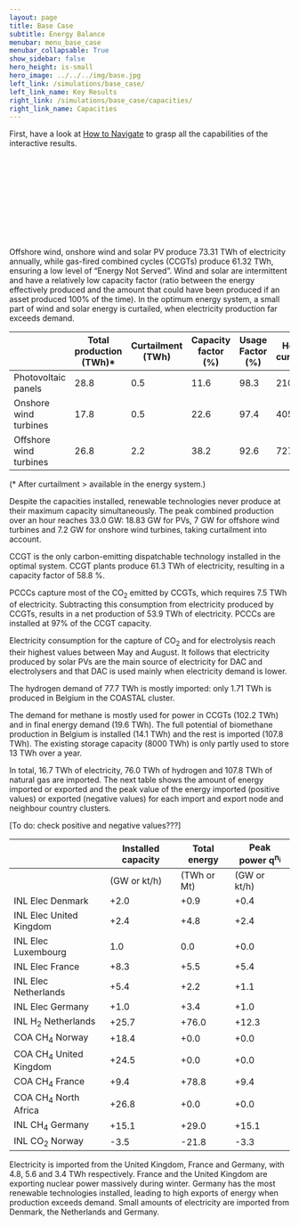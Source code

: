 ```yaml
---
layout: page
title: Base Case
subtitle: Energy Balance
menubar: menu_base_case
menubar_collapsable: True
show_sidebar: false
hero_height: is-small
hero_image: ../../../img/base.jpg
left_link: /simulations/base_case/
left_link_name: Key Results
right_link: /simulations/base_case/capacities/
right_link_name: Capacities
---
```


First, have a look at [How to Navigate](../../../navigate) to grasp all the capabilities of the interactive results.

<div pbi-resize="powerbi" pbi-resize-src="https://app.powerbi.com/view?r=eyJrIjoiZDIzNTk2ZTItMTRlNC00Y2IyLThiNjctODcwMzM1YjcxOGM1IiwidCI6ImRkOTczZjdjLTg0ZjUtNDcwYi05MWQwLTA0M2JlZTg3ZTA3ZiIsImMiOjh9" pbi-resize-min-width="600" pbi-default-width="600px" pbi-default-height="656" pbi-resize-width="16" pbi-resize-height="9" pbi-resize-load-event="page-load" pbi-resize-header="true" pbi-resize-m-src="https://app.powerbi.com/view?r=eyJrIjoiZDIzNTk2ZTItMTRlNC00Y2IyLThiNjctODcwMzM1YjcxOGM1IiwidCI6ImRkOTczZjdjLTg0ZjUtNDcwYi05MWQwLTA0M2JlZTg3ZTA3ZiIsImMiOjh9" pbi-resize-m-width="9" pbi-resize-m-height="9" style="position: relative;"><iframe frameborder="0" allowfullscreen="true"></iframe></div><script type="text/javascript">
!function(){if("undefined"==typeof window.powerbiresizescript){window.powerbiresizescript=1;window.onmessage=function(event){var isReportPageLoadedEvent=function(event){try{if(event&&event.data&&event.data.url==='/reports/undefined/events/pageChanged'){return!0}}catch(error){return undefined}};if(isReportPageLoadedEvent(event)){var iframe=getIframeElement(event.source)
setTimeout(function(){if(iframe&&iframe.parentNode.children.length>1){switch(iframe.parentNode.getAttribute('pbi-resize-load-event')){case 'click':showElement(iframe);break;case 'page-load':case 'seconds-timeout':case 'in-view':var button=getChildByTag(iframe.parentNode,'div');setButtonState(button,'readynow');break}}},(iframe.parentNode.getAttribute('pbi-resize-delay-show')||1)*1000)}};function getChildByTag(parent,tagName){if(parent){for(var i=0;i<parent.children.length;i++){if(parent.children[i].tagName.toLowerCase()===tagName.toLowerCase()){return parent.children[i]}}}
return null}
function getIframeElement(srcWindow){var frames=document.getElementsByTagName('iframe');for(var i=0;i<frames.length;i++){if(frames[i].contentWindow===srcWindow){return frames[i]}}}
function showElement(iframe){if(!iframe){return}
var parent=iframe.parentNode;var button=getChildByTag(parent,'div');if(button){parent.removeChild(button)}
var spinner=getChildByTag(parent,'span');if(spinner){parent.removeChild(spinner)}
iframe.style.position='static';iframe.style.visibility='visible';var img=getChildByTag(parent,'img');if(img){parent.removeChild(img)}}
function setButtonState(button,state){button.setAttribute('data-state',state);var states=[{state:'waiting',text:button.getAttribute('pbi-resize-wait-txt')},{state:'loading',text:button.getAttribute('pbi-resize-load-txt')},{state:'loadingnow',text:button.getAttribute('pbi-resize-load-txt')},{state:'ready',text:button.getAttribute('pbi-resize-rdy-txt')},{state:'readynow',text:button.getAttribute('pbi-resize-load-txt')}]
var text='';for(var i=0;i<states.length;i++){if(states[i].state===state){text=states[i].text}}
var spinner=getChildByTag(button,'span');button.innerHTML=text+spinner.outerHTML;switch(state){case 'loading':button.onclick=function(){setButtonState(button,'loadingnow')}
button.parentNode.onclick=function(){setButtonState(button,'loadingnow')}
break;case 'readynow':resize();var iframe=getChildByTag(button.parentNode,'iframe');showElement(iframe)
break;case 'ready':resize();var spinner=getChildByTag(button,'span');spinner.style.display='none';button.style.width='auto';button.onclick=function(e){var iframe=getChildByTag(e.target.parentNode,'iframe');showElement(iframe)}
button.parentNode.onclick=function(e){var iframe=getChildByTag(e.target.parentNode,'iframe');showElement(iframe)}
break}}
var e=function(){for(var e=document.querySelectorAll('[pbi-resize="powerbi"]'),i=0;i<e.length;i++){e[i].style.width='100%';var actualWidth=e[i].clientWidth;var contentMinWidth=e[i].getAttribute("pbi-resize-min-width");var height=e[i].getAttribute('height');var webImg=e[i].getAttribute('pbi-resize-img');var mobileImg=e[i].getAttribute('pbi-resize-m-img')||webImg;var webWidth=e[i].getAttribute("pbi-resize-width");var webHeight=e[i].getAttribute("pbi-resize-height");var webSrc=e[i].getAttribute("pbi-resize-src");var mobileWidth=e[i].getAttribute("pbi-resize-m-width");var mobileHeight=e[i].getAttribute("pbi-resize-m-height");var mobileSrc=e[i].getAttribute("pbi-resize-m-src");var loadEvent=e[i].getAttribute('pbi-resize-load-event');var header=e[i].getAttribute('pbi-resize-header');var img=getChildByTag(e[i],'img');var iframe=getChildByTag(e[i],'iframe');var currentSrc=iframe?iframe.getAttribute('src'):null;var mobileRatio=mobileWidth/mobileHeight;var webRatio=webWidth/webHeight;var isWebSize=actualWidth>contentMinWidth;var newSrc=!(webSrc&&mobileSrc)?webSrc:(isWebSize?webSrc:mobileSrc);var resizedToWeb=((iframe&&iframe.src==mobileSrc)||(img&&img.src==mobileImg))&&isWebSize&&mobileSrc!=webSrc;var resizedToMobile=((iframe&&iframe.src==webSrc)||(img&&img.src==webImg))&&!isWebSize&&mobileSrc!=webSrc;var currentSrcIsImage=e[i].children.length>1?!0:!1;if(!currentSrc){if(iframe){iframe.style.position='absolute';iframe.style.top=0;iframe.style.left=0;iframe.style.visibility='hidden'}
if(img){img.setAttribute('src',(!isWebSize&&mobileImg)?mobileImg:webImg)}
if((!webImg&&webSrc&&isWebSize)||(!mobileImg&&mobileSrc&&!isWebSize)){iframe.setAttribute('src',(!isWebSize&&mobileSrc)?mobileSrc:webSrc);showElement(iframe);resize();break}else if((webImg&&webSrc)||(mobileImg&&mobileSrc)){var button=getChildByTag(e[i],'div');setButtonState(button,'waiting');switch(loadEvent){case 'page-load':loadIframe(iframe.parentNode,newSrc);break;case 'seconds-timeout':var timeout=parseInt(e[i].getAttribute('pbi-resize-seconds'))*1000;t=setTimeout(function(){loadIframe(iframe.parentNode,newSrc)},timeout);break;case 'in-view':if(currentSrcIsImage&&!iframe.src&&isInViewport(img)){loadIframe(iframe.parentNode,newSrc)}
window.addEventListener('scroll',function(){if(currentSrcIsImage&&!iframe.src&&isInViewport(img)){loadIframe(iframe.parentNode,newSrc)}},!1);break;case 'click':button.onclick=function(){loadIframe(iframe.parentNode,newSrc)}
e[i].firstChild.onclick=function(){loadIframe(iframe.parentNode,newSrc)}
break}}}
if((currentSrc==webImg&&!webImg&&webSrc&&isWebSize)||(currentSrc==mobileImg&&!mobileImg&&mobileSrc&&!isWebSize)){showElement(iframe)}
else if(resizedToMobile||resizedToWeb){changeCurrentSrc(e[i].children[0],isWebSize,currentSrcIsImage?webImg:webSrc,currentSrcIsImage?mobileImg:mobileSrc,newSrc)}
if(currentSrcIsImage&&((resizedToMobile&&!mobileImg&&mobileSrc)||(resizedToWeb&&!webImg&&webSrc))){showElement(iframe)}
else if(!currentSrcIsImage&&((resizedToMobile&&mobileImg&&!mobileSrc)||(resizedToWeb&&webImg&&!webSrc))){showElement(iframe)}
if(img&&img.parentNode){resizeElement(img,header,actualWidth,isWebSize,webRatio,mobileRatio,webHeight,mobileHeight)}
if(iframe){resizeElement(iframe,header,actualWidth,isWebSize,webRatio,mobileRatio,webHeight,mobileHeight)}}};function resizeElement(element,header,actualWidth,isWebSize,webRatio,mobileRatio,webHeight,mobileHeight){var warn=!1;if(mobileRatio&&mobileHeight){var pageSize=isWebSize?webRatio:mobileRatio;var pageHeight=isWebSize?webHeight:mobileHeight}
else{var pageSize=webRatio;var pageHeight=webHeight}
var p169=16.0/9.0;var p43=4.0/3.0;var heightOffset=header.toLowerCase()=="true"?36:56;if(actualWidth<569&&pageSize===p169){element.parentNode.style.width="568.88px";element.style.width="568.88px";element.style.height=320+heightOffset+"px";warn=!0}
else if(actualWidth<=437&&pageSize===p43){element.parentNode.style.width="426.66px";element.style.width="426.66px";element.style.height=320+heightOffset+"px";warn=!0}
else if(actualWidth<320||actualWidth/pageSize<320||(pageHeight<320&&pageSize!==p169&&pageSize!==p43)){var height=Math.max(actualWidth,320)/pageSize;if(height<320){element.parentNode.style.width=320*pageSize+"px";element.style.width=320*pageSize+"px";element.style.height=320+heightOffset+"px"}
else if(actualWidth<320){element.parentNode.style.width=320+"px";element.style.width=320+"px";element.style.height=height+heightOffset+"px"}
else{element.parentNode.style.width=actualWidth+"px";element.style.width=actualWidth+"px";element.style.height=height+heightOffset+"px"}
warn=!0}
else{element.parentNode.style.width="100%";element.style.width="100%";element.style.height=Math.max(element.clientWidth/pageSize,320)+heightOffset+"px"}
if(warn){console.warn("pbi-resize: requested iframe dimension is below the minimum supported dimensions. Minimum supported width is 320px. Minimum supported height is 376px. Change your Power BI report page size to ensure your content looks great when embedded in your web page or blog.")}}
document.addEventListener("DOMContentLoaded",e);window.addEventListener("resize",e);window.addEventListener("orientationchange",e);function isInViewport(e){var bounding=e.getBoundingClientRect();return(bounding.top>=0&&bounding.left>=0&&bounding.bottom<=(window.innerHeight||document.documentElement.clientHeight)&&bounding.right<=(window.innerWidth||document.documentElement.clientWidth))};function changeCurrentSrc(e,isWebSize,web,mobile,newSrc){if(web&&mobile){var iframe=e.nextElementSibling;if(e instanceof HTMLImageElement&&iframe.src&&(newSrc!=iframe.src)){iframe.setAttribute('src',newSrc);setButtonState(iframe.nextElementSibling,'loading')}
var currentSrc=isWebSize?web:mobile;e.setAttribute('src',currentSrc)}}
function resize(){if(navigator.userAgent.indexOf('MSIE')!==-1||navigator.appVersion.indexOf('Trident/')>0){var evt=document.createEvent('UIEvents');evt.initUIEvent('resize',!0,!1,window,0);window.dispatchEvent(evt)}else{window.dispatchEvent(new Event('resize'))}}
function loadIframe(parent,src){var iframe=getChildByTag(parent,'iframe');var button=getChildByTag(parent,'div');var spinner=getChildByTag(button,'span');spinner.style.display='block';var style=document.createElement('style');style.type='text/css';var keyFrames='@keyframes pbi-resize-spinner {\
                0% {\
                    transform: rotate(0deg);\
                }\
                100% {\
                    transform: rotate(360deg);\
                }\
            }';style.innerHTML=keyFrames;document.getElementsByTagName('head')[0].appendChild(style);iframe.setAttribute('src',src);iframe.setAttribute('frameborder','0');iframe.setAttribute('allowFullScreen','true');setButtonState(button,'loading')}}}();
</script>


Offshore wind, onshore wind and solar PV produce 73.31 TWh of electricity annually, while gas-fired combined cycles (CCGTs) produce 61.32 TWh, ensuring a low level of “Energy Not Served”. Wind and solar are intermittent and have a relatively low capacity factor (ratio between the energy effectively produced and the amount that could have been produced if an asset produced 100% of the time). In the optimum energy system, a small part of wind and solar energy is curtailed, when electricity production far exceeds demand.

<div class="table-container"  markdown="1">

|                        | Total production (TWh)* | Curtailment (TWh) | Capacity factor (%) | Usage Factor (%) | Hours of curtailment |
|------------------------|-------------------------|-------------------|---------------------|------------------|----------------------|
| Photovoltaic panels    | 28.8                    | 0.5               | 11.6                | 98.3             | 210                  |
| Onshore wind turbines  | 17.8                    | 0.5               | 22.6                | 97.4             | 405                  |
| Offshore wind turbines | 26.8                    | 2.2               | 38.2                | 92.6             | 727                  |

</div>
(* After curtailment > available in the energy system.)

Despite the capacities installed, renewable technologies never produce at their maximum capacity simultaneously. The peak combined production over an hour reaches 33.0 GW: 18.83 GW for PVs, 7 GW for offshore wind turbines and 7.2 GW for onshore wind turbines, taking curtailment into account.

CCGT is the only carbon-emitting dispatchable technology installed in the optimal system. CCGT plants produce 61.3 TWh of electricity, resulting in a capacity factor of 58.8 %.

PCCCs capture most of the CO<sub>2</sub> emitted by CCGTs, which requires 7.5 TWh of electricity. Subtracting this consumption from electricity produced by CCGTs, results in a net production of 53.9 TWh of electricity. PCCCs are installed at 97% of the CCGT capacity.

Electricity consumption for the capture of CO<sub>2</sub> and for electrolysis reach their highest values between May and August. It follows that electricity produced by solar PVs are the main source of electricity for DAC and electrolysers and that DAC is used mainly when electricity demand is lower.

The hydrogen demand of 77.7 TWh is mostly imported: only 1.71 TWh is produced in Belgium in the COASTAL cluster.

The demand for methane is mostly used for power in CCGTs (102.2 TWh) and in final energy demand (19.6 TWh). The full potential of biomethane production in Belgium is installed (14.1 TWh) and the rest is imported (107.8 TWh). The existing storage capacity (8000 TWh) is only partly used to store 13 TWh over a year.

In total, 16.7 TWh of electricity, 76.0 TWh of hydrogen and 107.8 TWh of natural gas are imported. The next table shows the amount of energy imported or exported and the peak value of the energy imported (positive values) or exported (negative values) for each import and export node and neighbour country clusters.

[To do: check positive and negative values???]

<div class="table-container" markdown="1">

|                                    | Installed capacity | Total energy | Peak power q<sup>n<sub>i</sub></sup> |
|------------------------------------|--------------------|--------------|--------------------------------------|
|                                    | (GW or kt/h)       | (TWh or Mt)  | (GW or kt/h)                         |
| INL Elec Denmark                   | +2.0               | +0.9         | +0.4                                 |
| INL Elec United Kingdom            | +2.4               | +4.8         | +2.4                                 |
| INL Elec Luxembourg                | 1.0                | 0.0          | +0.0                                 |
| INL Elec France                    | +8.3               | +5.5         | +5.4                                 |
| INL Elec Netherlands               | +5.4               | +2.2         | +1.1                                 |
| INL Elec Germany                   | +1.0               | +3.4         | +1.0                                 |
| INL H<sub>2</sub> Netherlands      | +25.7              | +76.0        | +12.3                                |
| COA CH<sub>4</sub>  Norway         | +18.4              | +0.0         | +0.0                                 |
| COA CH<sub>4</sub>  United Kingdom | +24.5              | +0.0         | +0.0                                 |
| COA CH<sub>4</sub> France          | +9.4               | +78.8        | +9.4                                 |
| COA CH<sub>4</sub>  North Africa   | +26.8              | +0.0         | +0.0                                 |
| INL CH<sub>4</sub>  Germany        | +15.1              | +29.0        | +15.1                                |
| INL CO<sub>2</sub> Norway          | -3.5               | -21.8        | -3.3                                 |

</div>

Electricity is imported from the United Kingdom, France and Germany, with 4.8, 5.6 and 3.4 TWh respectively. France and the United Kingdom are exporting nuclear power massively during winter. Germany has the most renewable technologies installed, leading to high exports of energy when production exceeds demand. Small amounts of electricity are imported from Denmark, the Netherlands and Germany.